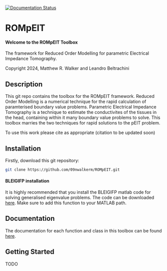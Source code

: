 [![Documentation Status](https://readthedocs.org/projects/rompeit/badge/?version=latest)](https://rompeit.readthedocs.io/en/latest/?badge=latest)

# ROMpEIT

#### Welcome to the ROMpEIT Toolbox

The framework for Reduced Order Modelling for parametric Electrical Impedance Tomography.

Copyright 2024, Matthew R. Walker and Leandro Beltrachini

## Description

This git repo contains the toolbox for the ROMpEIT framework. Reduced Order Modelling is a numerical technique for
the rapid calculation of paramterised boundary value problems. Parametric Electrical Impedance Tomography is
a technique to estimate the conductivites of the tissues in the head, containing within it many boundary value
problems to solve. This toolbox marries the two techniques for rapid solutions to the pEIT problem.

To use this work please cite as appropriate (citation to be updated soon)

## Installation

Firstly, download this git repository:

```sh
git clone https://github.com/09nwalkerm/ROMpEIT.git
```

#### BLEIGIFP installation

It is highly recommended that you install the BLEIGIFP matlab code for solving generalised eigenvalue problems.
The code can be downloaded [here](https://www.ms.uky.edu/~qye/bleigifp.html).
Make sure to add this function to your MATLAB path.

## Documentation

The documentation for each function and class in this toolbox can be found [here](https://rompeit.readthedocs.io/en/latest/).

## Getting Started

TODO
